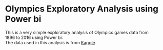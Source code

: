 # Olympics Exploratory Analysis using Power bi
This is a very simple exploratory analysis of Olympics games data from 1896 to 2016 using Power bi.<br>
The data used in this analysis is from [Kaggle](http://www.kaggle.com/datasets/heesoo37/120-years-of-olympic-history-athletes-and-results).
